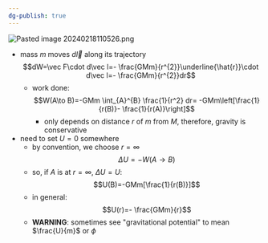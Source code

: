 ```yaml
---
dg-publish: true
---
```

![Pasted image 20240218110526.png](/img/user/pics/Pasted%20image%2020240218110526.png)
- mass  $m$ moves $d\vec l$ along its trajectory
$$dW=\vec F\cdot d\vec l=- \frac{GMm}{r^{2}}\underline{\hat{r}}\cdot d\vec l=- \frac{GMm}{r^{2}}dr$$
	- work done:
$$W(A\to B)=-GMm \int_{A}^{B} \frac{1}{r^2} dr= -GMm\left[\frac{1}{r(B)}- \frac{1}{r(A)}\right]$$
		- only depends on distance $r$ of $m$ from $M$, therefore, gravity is conservative
- need to set $U=0$ somewhere
	- by convention, we choose $r=\infty$
$$\Delta U=-W(A\to B)$$
	- so, if $A$ is at $r=\infty$, $\Delta U=U$:
$$U(B)=-GMm[\frac{1}{r(B)}]$$
	- in general:
$$U(r)=- \frac{GMm}{r}$$
	- **WARNING**: sometimes see "gravitational potential" to mean $\frac{U}{m}$ or $\phi$ 
